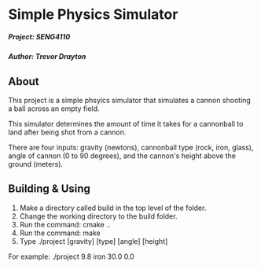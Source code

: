 # Simple Physics Simulator

##### Project: SENG4110
##### Author: Trevor Drayton

## About 

This project is a simple phsyics simulator that simulates a cannon shooting a ball across an empty field.

This simulator determines the amount of time it takes for a cannonball to land after being shot from a cannon.

There are four inputs: gravity (newtons), cannonball type (rock, iron, glass), angle of cannon (0 to 90 degrees), and the cannon's height above the ground (meters).

## Building & Using

1. Make a directory called build in the top level of the folder.
2. Change the working directory to the build folder.
3. Run the command: cmake ..
4. Run the command: make
5. Type ./project [gravity] [type] [angle] [height]

For example: ./project 9.8 iron 30.0 0.0 
